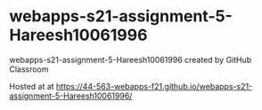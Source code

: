 # webapps-s21-assignment-5-Hareesh10061996
webapps-s21-assignment-5-Hareesh10061996 created by GitHub Classroom

Hosted at at https://44-563-webapps-f21.github.io/webapps-s21-assignment-5-Hareesh10061996/
